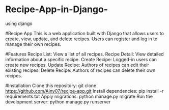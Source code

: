 # Recipe-App-in-Django-
using django



#Recipe App
This is a web application built with Django that allows users to create, view, update, and delete recipes. Users can register and log in to manage their own recipes.


#Features
Recipe List: View a list of all recipes.
Recipe Detail: View detailed information about a specific recipe.
Create Recipe: Logged-in users can create new recipes.
Update Recipe: Authors of recipes can edit their existing recipes.
Delete Recipe: Authors of recipes can delete their own recipes.


#Installation
Clone this repository: git clone https://github.com/Ainy07/recipe-app.git
Install dependencies: pip install -r requirements.txt
Apply migrations: python manage.py migrate
Run the development server: python manage.py runserver
